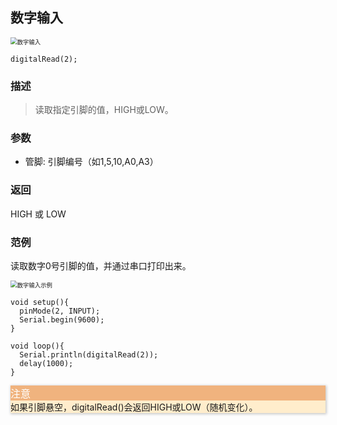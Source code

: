 ## 数字输入

<img src="{default}/images/inout/digital-input.png" alt="数字输入" style="zoom:67%;" />

```arduino
digitalRead(2);
```

### 描述

> 读取指定引脚的值，HIGH或LOW。

### 参数

- 管脚: 引脚编号（如1,5,10,A0,A3）

### 返回

HIGH 或 LOW

### 范例

读取数字0号引脚的值，并通过串口打印出来。

<img src="{default}/images/inout/digital-input-example.png" alt="数字输入示例" style="zoom:67%;" />

```arduino
void setup(){
  pinMode(2, INPUT);
  Serial.begin(9600);
}

void loop(){
  Serial.println(digitalRead(2));
  delay(1000);
}
```

<div class="layui-card" style="box-shadow: 1px 1px 4px 1px rgb(0 0 0 / 20%);">
  <div class="layui-card-header icon-attention-circled" style="background: #f0b37e;color:#fff;font-size:16px;">注意</div>
  <div class="layui-card-body" style="background: #ffedcc;">如果引脚悬空，digitalRead()会返回HIGH或LOW（随机变化）。</div>
</div>